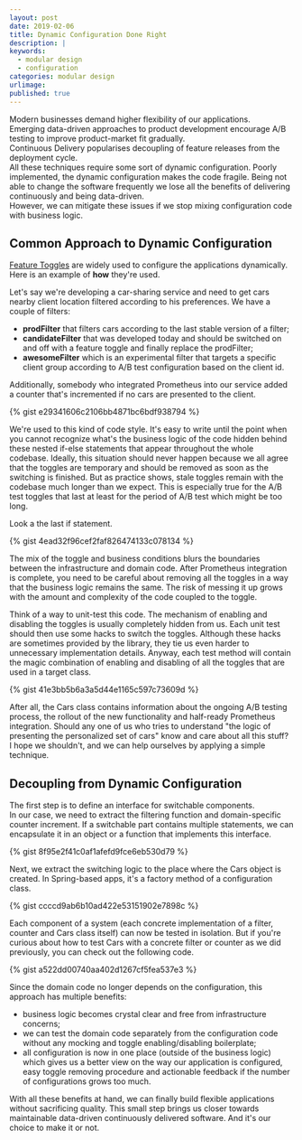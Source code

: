 ```yaml
---
layout: post
date: 2019-02-06
title: Dynamic Configuration Done Right
description: |
keywords:
  - modular design
  - configuration
categories: modular design
urlimage: 
published: true
---
```


Modern businesses demand higher flexibility of our applications.  
Emerging data-driven approaches to product development encourage A/B testing to improve product-market fit gradually.  
Continuous Delivery popularises decoupling of feature releases from the deployment cycle.  
All these techniques require some sort of dynamic configuration. Poorly implemented, the dynamic configuration makes the code fragile. Being not able to change the software frequently we lose all the benefits of delivering continuously and being data-driven.  
However, we can mitigate these issues if we stop mixing configuration code with business logic.  

<!--more-->

## Common Approach to Dynamic Configuration

[Feature Toggles](https://martinfowler.com/articles/feature-toggles.html) are widely used to configure the applications dynamically. Here is an example of **how** they're used.

Let's say we're developing a car-sharing service and need to get cars nearby client location filtered according to his preferences. We have a couple of filters:
- **prodFilter** that filters cars according to the last stable version of a filter;  
- **candidateFilter** that was developed today and should be switched on and off with a feature toggle and finally replace the prodFilter;  
- **awesomeFilter** which is an experimental filter that targets a specific client group according to A/B test configuration based on the client id.  

Additionally, somebody who integrated Prometheus into our service added a counter that's incremented if no cars are presented to the client.    

{% gist e29341606c2106bb4871bc6bdf938794 %}

We're used to this kind of code style. It's easy to write until the point when you cannot recognize what's the business logic of the code hidden behind these nested if-else statements that appear throughout the whole codebase.
Ideally, this situation should never happen because we all agree that the toggles are temporary and should be removed as soon as the switching is finished. But as practice shows, stale toggles remain with the codebase much longer than we expect. This is especially true for the A/B test toggles that last at least for the period of A/B test which might be too long.  

Look a the last if statement.  

{% gist 4ead32f96cef2faf826474133c078134 %}

The mix of the toggle and business conditions blurs the boundaries between the infrastructure and domain code. After Prometheus integration is complete, you need to be careful about removing all the toggles in a way that the business logic remains the same. The risk of messing it up grows with the amount and complexity of the code coupled to the toggle.  

Think of a way to unit-test this code. The mechanism of enabling and disabling the toggles is usually completely hidden from us. Each unit test should then use some hacks to switch the toggles. Although these hacks are sometimes provided by the library, they tie us even harder to unnecessary implementation details. Anyway, each test method will contain the magic combination of enabling and disabling of all the toggles that are used in a target class.  

{% gist 41e3bb5b6a3a5d44e1165c597c73609d %}

After all, the Cars class contains information about the ongoing A/B testing process, the rollout of the new functionality and half-ready Prometheus integration. Should any one of us who tries to understand "the logic of presenting the personalized set of cars" know and care about all this stuff?  
I hope we shouldn't, and we can help ourselves by applying a simple technique.  

## Decoupling from Dynamic Configuration

The first step is to define an interface for switchable components.  
In our case, we need to extract the filtering function and domain-specific counter increment. If a switchable part contains multiple statements, we can encapsulate it in an object or a function that implements this interface.  

{% gist 8f95e2f41c0af1afefd9fce6eb530d79 %}

Next, we extract the switching logic to the place where the Cars object is created. In Spring-based apps, it's a factory method of a configuration class.

{% gist ccccd9ab6b10ad422e53151902e7898c %}

Each component of a system (each concrete implementation of a filter, counter and Cars class itself) can now be tested in isolation. But if you're curious about how to test Cars with a concrete filter or counter as we did previously, you can check out the following code.  

{% gist a522dd00740aa402d1267cf5fea537e3 %}

Since the domain code no longer depends on the configuration, this approach has multiple benefits:
- business logic becomes crystal clear and free from infrastructure concerns;
- we can test the domain code separately from the configuration code without any mocking and toggle enabling/disabling boilerplate;  
- all configuration is now in one place (outside of the business logic) which gives us a better view on the way our application is configured, easy toggle removing procedure and actionable feedback if the number of configurations grows too much.  

With all these benefits at hand, we can finally build flexible applications without sacrificing quality. This small step brings us closer towards maintainable data-driven continuously delivered software. And it's our choice to make it or not.  
